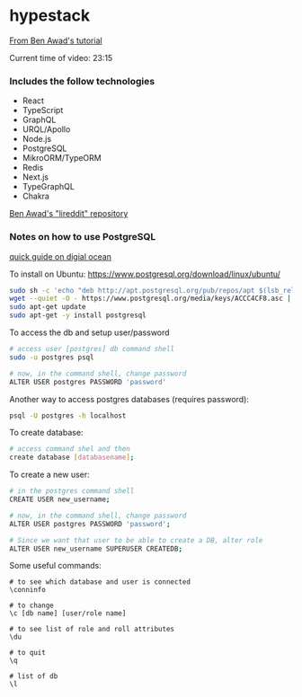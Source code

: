 # hypestack

[From Ben Awad's tutorial](https://www.youtube.com/watch?v=I6ypD7qv3Z8)

Current time of video: 23:15

### Includes the follow technologies

- React
- TypeScript
- GraphQL
- URQL/Apollo
- Node.js
- PostgreSQL
- MikroORM/TypeORM
- Redis
- Next.js
- TypeGraphQL
- Chakra

[Ben Awad's "lireddit" repository](https://github.com/benawad/lireddit)

### Notes on how to use PostgreSQL

[quick guide on digial ocean](https://www.digitalocean.com/community/tutorials/how-to-install-postgresql-on-ubuntu-20-04-quickstart)

To install on Ubuntu:
https://www.postgresql.org/download/linux/ubuntu/

```bash
sudo sh -c 'echo "deb http://apt.postgresql.org/pub/repos/apt $(lsb_release -cs)-pgdg main" > /etc/apt/sources.list.d/pgdg.list'
wget --quiet -O - https://www.postgresql.org/media/keys/ACCC4CF8.asc | sudo apt-key add -
sudo apt-get update
sudo apt-get -y install postgresql
```

To access the db and setup user/password

```bash
# access user [postgres] db command shell
sudo -u postgres psql

# now, in the command shell, change password
ALTER USER postgres PASSWORD 'password'
```

Another way to access postgres databases (requires password):

```bash
psql -U postgres -h localhost
```

To create database:

```bash
# access command shel and then
create database [databasename];
```

To create a new user:

```bash
# in the postgres command shell
CREATE USER new_username;

# now, in the command shell, change password
ALTER USER postgres PASSWORD 'password';

# Since we want that user to be able to create a DB, alter role
ALTER USER new_username SUPERUSER CREATEDB;
```

Some useful commands:

```
# to see which database and user is connected
\conninfo

# to change
\c [db name] [user/role name]

# to see list of role and roll attributes
\du

# to quit
\q

# list of db
\l

```
